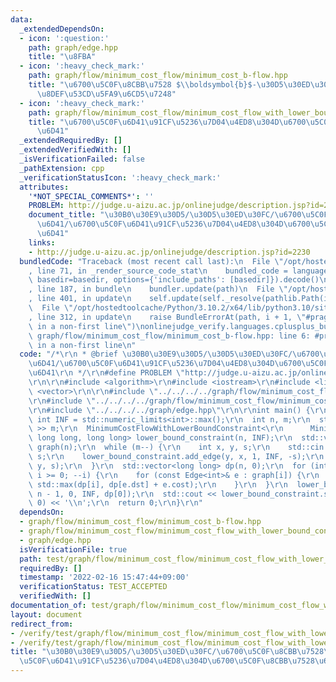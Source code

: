 ```yaml
---
data:
  _extendedDependsOn:
  - icon: ':question:'
    path: graph/edge.hpp
    title: "\u8FBA"
  - icon: ':heavy_check_mark:'
    path: graph/flow/minimum_cost_flow/minimum_cost_b-flow.hpp
    title: "\u6700\u5C0F\u8CBB\u7528 $\\boldsymbol{b}$-\u30D5\u30ED\u30FC \u6700\u77ED\
      \u8DEF\u53CD\u5FA9\u6CD5\u7248"
  - icon: ':heavy_check_mark:'
    path: graph/flow/minimum_cost_flow/minimum_cost_flow_with_lower_bound_constraint.hpp
    title: "\u6700\u5C0F\u6D41\u91CF\u5236\u7D04\u4ED8\u304D\u6700\u5C0F\u8CBB\u7528\
      \u6D41"
  _extendedRequiredBy: []
  _extendedVerifiedWith: []
  _isVerificationFailed: false
  _pathExtension: cpp
  _verificationStatusIcon: ':heavy_check_mark:'
  attributes:
    '*NOT_SPECIAL_COMMENTS*': ''
    PROBLEM: http://judge.u-aizu.ac.jp/onlinejudge/description.jsp?id=2230
    document_title: "\u30B0\u30E9\u30D5/\u30D5\u30ED\u30FC/\u6700\u5C0F\u8CBB\u7528\
      \u6D41/\u6700\u5C0F\u6D41\u91CF\u5236\u7D04\u4ED8\u304D\u6700\u5C0F\u8CBB\u7528\
      \u6D41"
    links:
    - http://judge.u-aizu.ac.jp/onlinejudge/description.jsp?id=2230
  bundledCode: "Traceback (most recent call last):\n  File \"/opt/hostedtoolcache/Python/3.10.2/x64/lib/python3.10/site-packages/onlinejudge_verify/documentation/build.py\"\
    , line 71, in _render_source_code_stat\n    bundled_code = language.bundle(stat.path,\
    \ basedir=basedir, options={'include_paths': [basedir]}).decode()\n  File \"/opt/hostedtoolcache/Python/3.10.2/x64/lib/python3.10/site-packages/onlinejudge_verify/languages/cplusplus.py\"\
    , line 187, in bundle\n    bundler.update(path)\n  File \"/opt/hostedtoolcache/Python/3.10.2/x64/lib/python3.10/site-packages/onlinejudge_verify/languages/cplusplus_bundle.py\"\
    , line 401, in update\n    self.update(self._resolve(pathlib.Path(included), included_from=path))\n\
    \  File \"/opt/hostedtoolcache/Python/3.10.2/x64/lib/python3.10/site-packages/onlinejudge_verify/languages/cplusplus_bundle.py\"\
    , line 312, in update\n    raise BundleErrorAt(path, i + 1, \"#pragma once found\
    \ in a non-first line\")\nonlinejudge_verify.languages.cplusplus_bundle.BundleErrorAt:\
    \ graph/flow/minimum_cost_flow/minimum_cost_b-flow.hpp: line 6: #pragma once found\
    \ in a non-first line\n"
  code: "/*\r\n * @brief \u30B0\u30E9\u30D5/\u30D5\u30ED\u30FC/\u6700\u5C0F\u8CBB\u7528\
    \u6D41/\u6700\u5C0F\u6D41\u91CF\u5236\u7D04\u4ED8\u304D\u6700\u5C0F\u8CBB\u7528\
    \u6D41\r\n */\r\n#define PROBLEM \"http://judge.u-aizu.ac.jp/onlinejudge/description.jsp?id=2230\"\
    \r\n\r\n#include <algorithm>\r\n#include <iostream>\r\n#include <limits>\r\n#include\
    \ <vector>\r\n\r\n#include \"../../../../graph/flow/minimum_cost_flow/minimum_cost_b-flow.hpp\"\
    \r\n#include \"../../../../graph/flow/minimum_cost_flow/minimum_cost_flow_with_lower_bound_constraint.hpp\"\
    \r\n#include \"../../../../graph/edge.hpp\"\r\n\r\nint main() {\r\n  constexpr\
    \ int INF = std::numeric_limits<int>::max();\r\n  int n, m;\r\n  std::cin >> n\
    \ >> m;\r\n  MinimumCostFlowWithLowerBoundConstraint<\r\n      MinimumCostBFlow,\
    \ long long, long long> lower_bound_constraint(n, INF);\r\n  std::vector<std::vector<Edge<int>>>\
    \ graph(n);\r\n  while (m--) {\r\n    int x, y, s;\r\n    std::cin >> x >> y >>\
    \ s;\r\n    lower_bound_constraint.add_edge(y, x, 1, INF, -s);\r\n    graph[x].emplace_back(x,\
    \ y, s);\r\n  }\r\n  std::vector<long long> dp(n, 0);\r\n  for (int i = n - 2;\
    \ i >= 0; --i) {\r\n    for (const Edge<int>& e : graph[i]) {\r\n      dp[i] =\
    \ std::max(dp[i], dp[e.dst] + e.cost);\r\n    }\r\n  }\r\n  lower_bound_constraint.add_edge(0,\
    \ n - 1, 0, INF, dp[0]);\r\n  std::cout << lower_bound_constraint.solve(0, 0,\
    \ 0) << '\\n';\r\n  return 0;\r\n}\r\n"
  dependsOn:
  - graph/flow/minimum_cost_flow/minimum_cost_b-flow.hpp
  - graph/flow/minimum_cost_flow/minimum_cost_flow_with_lower_bound_constraint.hpp
  - graph/edge.hpp
  isVerificationFile: true
  path: test/graph/flow/minimum_cost_flow/minimum_cost_flow_with_lower_bound_constraint.test.cpp
  requiredBy: []
  timestamp: '2022-02-16 15:47:44+09:00'
  verificationStatus: TEST_ACCEPTED
  verifiedWith: []
documentation_of: test/graph/flow/minimum_cost_flow/minimum_cost_flow_with_lower_bound_constraint.test.cpp
layout: document
redirect_from:
- /verify/test/graph/flow/minimum_cost_flow/minimum_cost_flow_with_lower_bound_constraint.test.cpp
- /verify/test/graph/flow/minimum_cost_flow/minimum_cost_flow_with_lower_bound_constraint.test.cpp.html
title: "\u30B0\u30E9\u30D5/\u30D5\u30ED\u30FC/\u6700\u5C0F\u8CBB\u7528\u6D41/\u6700\
  \u5C0F\u6D41\u91CF\u5236\u7D04\u4ED8\u304D\u6700\u5C0F\u8CBB\u7528\u6D41"
---
```

